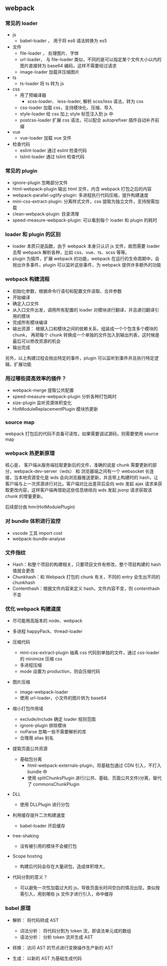 ## webpack

### 常见的 loader

- js
  - babel-loader ， 用于将 es6 语法转换为 es5
- 文件
  - file-loader ， 处理图片、字体
  - url-loader， 与 file-loader 类似，不同的是可以指定某个文件大小以内的图片直接转为 base64 编码，这样不需要经过请求
  - image-loader 加载并压缩图片
- ts
  - ts-loader 将 ts 转为 js
- css
  - 用了预编译器
    - scss-loader、 less-loader, 解析 scss/less 语法，转为 css
  - css-loader 加载 css，支持模块化、压缩、导入
  - style-loader 给 css 加上 style 标签注入到 js 中
  - postcss-loader 扩展 css 语法，可以配合 autoprefixer 插件自动补齐前缀
- vue
  - vue-loader 加载 vue 文件
- 检查代码
  - eslint-loader 通过 eslint 检查代码
  - tslint-loader 通过 tslint 检查代码

### 常见的 plugin

- ignore-plugin 忽略部分文件
- html-webpack-plugin 输出 html 文件，内含 webpack 打包之后的内容
- webpack-parallel-uglify-plugin: 多进程执行代码压缩，提升构建速度
- mini-css-extract-plugin: 分离样式文件，css 提取为独立文件，支持按需加载
- clean-webpack-plugin: 目录清理
- speed-measure-webpack-plugin: 可以看到每个 loader 和 plugin 的耗时

### loader 和 plugin 的区别

- loader 本质只是函数，由于 webpack 本身只认识 js 文件，故而需要 loader 去帮 webpack 解析各种，比如 css、vue、ts、scss 等等。
- plugin 为插件，扩展 webpack 的功能，webpack 在运行的生命周期中，会抛出许多事件，plugin 可以监听这些事件，为 webpack 提供许多额外的功能

### webpack 构建流程

- 初始化参数，根据命令行语句和配置文件读取、合并参数
- 开始编译
- 确定入口文件
- 从入口文件出发，调用所有配置的 loader 对模块进行翻译，并且递归翻译引用的模块
- 完成所有模块编译
- 输出资源： 根据入口和模块之间的依赖关系，组装成一个个包含多个模块的 chunk， 再把每个 chunk 转换成一个单独的文件加入到输出列表，这时候是最后可以修改资源的机会
- 输出完成

另外，以上构建过程会抛出特定的事件，plugin 可以监听到事件并且执行特定逻辑，扩展功能

### 用过哪些提高效率的插件？

- webpack-merge 提取公共配置
- speed-measure-webpack-plugin 分析各种打包耗时
- size-plugin 监听资源体积变化
- HotModuleReplacementPlugin 模块热更新

### source map

webpack 打包后的代码不具备可读性，如果需要调试源码，则需要使用 source map

### webpack 热更新原理

核心是， 客户端从服务端拉取更新后的文件，准确的说是 chunk 需要更新的部分，webpack-dev-server（wds） 和 浏览器端之间有一个 websocket 长连接，当本地资源变化是 wds 会向浏览器推送更新，并且带上构建时的 hash，让客户端与上一次资源进行对比。客户端对比出差异后会向 wds 发起 ajax 请求来获取更改内容，这样客户端再借助这些信息继续向 wds 发起 jsonp 请求获取该 chunk 的增量更新。

后续部分由 hmr(HotModulePlugin)

### 对 bundle 体积进行监控

- vscode 工具 import cost
- webpack-bundle-analyse

### 文件指纹

- Hash：和整个项目的构建相关，只要项目文件有修改，整个项目构建的 hash 值就会更改
- Chunkhash：和 Webpack 打包的 chunk 有关，不同的 entry 会生出不同的 chunkhash
- Contenthash：根据文件内容来定义 hash，文件内容不变，则 contenthash 不变

### 优化 webpack 构建速度

- 尽可能用高版本的 node、webpack
- 多进程 happyPack、thread-loader
- 压缩代码
  - mini-css-extract-plugin 抽离 css 代码到单独的文件，通过 css-loader 的 minimize 压缩 css
  - 多进程压缩
  - mode 设置为 production，则会压缩代码
- 图片压缩

  - image-webpack-loader
  - 使用 url-loader，小文件的图片转为 base64

- 缩小打包作用域

  - exclude/include 确定 loader 规则范围
  - ignore-plugin 排除模块
  - noParse 忽略一些不需要解析的库
  - 合理用 alias 别名

- 提取页面公共资源

  - 基础包分离
    - html-webpack-externals-plugin，将基础包通过 CDN 引入，不打入 bundle 中
    - 使用 splitChunksPlugin 进行(公共、基础、页面公共文件)分离，替代了 commonsChunkPlugin

- DLL

  - 使用 DLLPlugin 进行分包

- 利用缓存提升二次构建速度
  - babel-loader 开启缓存
- tree-shaking

  - 没有被引用的模块不会被打包

- Scope hosting

  - 构建后代码会存在大量闭包，造成体积增大，

- 代码分割的意义？
  - 可以避免一次性加载过大的 js，导致页面长时间空白的情况出现，类似按需引入，用到哪些 js 文件才进行引入，命中缓存

### babel 原理

- 解析： 将代码转成 AST

  - 词法分析： 将代码分割为 token 流，即语法单元成的数组
  - 语法分析： 分析 token 流并生成 AST

- 转换： 访问 AST 的节点进行变换操作生产新的 AST

- 生成： 以新的 AST 为基础生成代码
